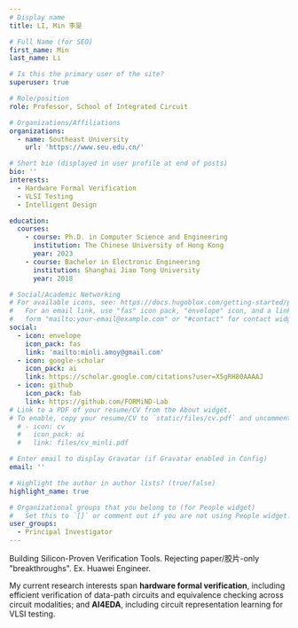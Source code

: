 ```yaml
---
# Display name
title: LI, Min 李旻 

# Full Name (for SEO)
first_name: Min
last_name: Li

# Is this the primary user of the site?
superuser: true

# Role/position
role: Professor, School of Integrated Circuit

# Organizations/Affiliations
organizations:
  - name: Southeast University
    url: 'https://www.seu.edu.cn/'

# Short bio (displayed in user profile at end of posts)
bio: ''
interests:
  - Hardware Formal Verification
  - VLSI Testing 
  - Intelligent Design

education:
  courses:
    - course: Ph.D. in Computer Science and Engineering
      institution: The Chinese University of Hong Kong
      year: 2023
    - course: Bachelor in Electronic Engineering
      institution: Shanghai Jiao Tong University
      year: 2018

# Social/Academic Networking
# For available icons, see: https://docs.hugoblox.com/getting-started/page-builder/#icons
#   For an email link, use "fas" icon pack, "envelope" icon, and a link in the
#   form "mailto:your-email@example.com" or "#contact" for contact widget.
social:
  - icon: envelope
    icon_pack: fas 
    link: 'mailto:minli.amoy@gmail.com'
  - icon: google-scholar
    icon_pack: ai
    link: https://scholar.google.com/citations?user=X5gRH80AAAAJ
  - icon: github
    icon_pack: fab
    link: https://github.com/FORMiND-Lab
# Link to a PDF of your resume/CV from the About widget.
# To enable, copy your resume/CV to `static/files/cv.pdf` and uncomment the lines below.
  # - icon: cv
  #   icon_pack: ai
  #   link: files/cv_minli.pdf

# Enter email to display Gravatar (if Gravatar enabled in Config)
email: ''

# Highlight the author in author lists? (true/false)
highlight_name: true 

# Organizational groups that you belong to (for People widget)
#   Set this to `[]` or comment out if you are not using People widget.
user_groups:
  - Principal Investigator
---
```

Building Silicon-Proven Verification Tools. Rejecting paper/胶片-only "breakthroughs". Ex. Huawei Engineer.

My current research interests span **hardware formal verification**, including efficient verification of data-path circuits and equivalence checking across circuit modalities; and **AI4EDA**, including circuit representation learning for VLSI testing.

